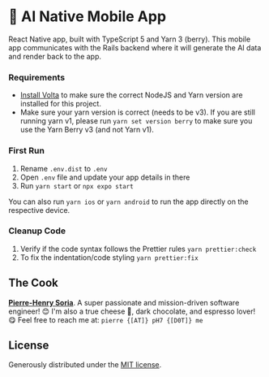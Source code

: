 # 🚀 AI Native Mobile App

React Native app, built with TypeScript 5 and Yarn 3 (berry). This mobile app communicates with the Rails backend where it will generate the AI data and render back to the app.


### Requirements

- [Install Volta](https://docs.volta.sh/guide/getting-started/) to make sure the correct NodeJS and Yarn version are installed for this project.
- Make sure your yarn version is correct (needs to be v3). If you are still running yarn v1, please run `yarn set version berry` to make sure you use the Yarn Berry v3 (and not Yarn v1).


### First Run

1. Rename `.env.dist` to `.env`
2. Open `.env` file and update your app details in there
3. Run `yarn start` or `npx expo start`

You can also run `yarn ios` or `yarn android` to run the app directly on the respective device.


### Cleanup Code

1. Verify if the code syntax follows the Prettier rules `yarn prettier:check`
2. To fix the indentation/code styling `yarn prettier:fix`


## The Cook

**[Pierre-Henry Soria](https://ph7.me)**. A super passionate and mission-driven software engineer! 😊 I'm also a true cheese 🧀, dark chocolate, and espresso lover! 😋 Feel free to reach me at: `pierre {[AT]} pH7 {[D0T]} me`


## License

Generously distributed under the [MIT license](https://opensource.org/license/mit/).
